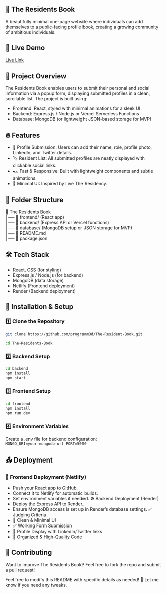 ## 🏡 The Residents Book
A beautifully minimal one-page website where individuals can add themselves to a public-facing profile book, creating a growing community of ambitious individuals.
## 🚀 Live Demo
[Live Link]()
## 📖 Project Overview
The Residents Book enables users to submit their personal and social information via a popup form, displaying submitted profiles in a clean, scrollable list. The project is built using:
- Frontend: React, styled with minimal animations for a sleek UI
- Backend: Express.js / Node.js or Vercel Serverless Functions
- Database: MongoDB (or lightweight JSON-based storage for MVP)
## 🔥 Features
- 📑 Profile Submission: Users can add their name, role, profile photo, LinkedIn, and Twitter details.
- 🏷️ Resident List: All submitted profiles are neatly displayed with clickable social links.
- 🏎️ Fast & Responsive: Built with lightweight components and subtle animations.
- 🎨 Minimal UI: Inspired by Live The Residency.  
## 📂 Folder Structure
📁 The Residents Book   
│── 📂 frontend/ (React app)  
│── 📂 backend/ (Express API or Vercel functions)  
│── 📂 database/ (MongoDB setup or JSON storage for MVP)  
│── 📜 README.md  
│── 📜 package.json  


## 🛠️ Tech Stack
- React, CSS (for styling)
- Express.js / Node.js (for backend)
- MongoDB (data storage)
- Netlify (Frontend deployment)
- Render (Backend deployment)

## 🚀 Installation & Setup
### 1️⃣ Clone the Repository  
```sh
git clone https://github.com/programm3d/The-Resident-Book.git  
  
cd The-Residents-Book
```


### 2️⃣ Backend Setup
```bash
cd backend
npm install
npm start
```


### 3️⃣ Frontend Setup
```bash
cd frontend
npm install
npm run dev
```

### 4️⃣ Environment Variables  
Create a .env file for backend configuration:  
`MONGO_URI=your-mongodb-url
PORT=5000`


## 📤 Deployment
### 🎨 Frontend Deployment (Netlify)
- Push your React app to GitHub.
- Connect it to Netlify for automatic builds.
- Set environment variables if needed.
⚙️ Backend Deployment (Render)
- Deploy the Express API to Render.
- Ensure MongoDB access is set up in Render’s database settings.
✅ Judging Criteria
- 🌟 Clean & Minimal UI
- ✅ Working Form Submission
- 📜 Profile Display with LinkedIn/Twitter links
- 📁 Organized & High-Quality Code
## 🤝 Contributing
Want to improve The Residents Book? Feel free to fork the repo and submit a pull request!


Feel free to modify this README with specific details as needed! 🚀 Let me know if you need any tweaks.
